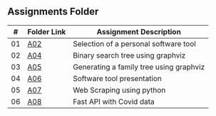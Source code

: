 ##  Assignments Folder

|   #   | Folder Link | Assignment Description |
| :---: | ----------- | ---------------------- |
|    01  |  [A02](https://github.com/swarajtwok/4883-SoftwareTools-Chirumamilla/tree/main/Assignments/A02)| Selection of a personal software tool|  
|    02  |  [A04](https://github.com/swarajtwok/4883-SoftwareTools-Chirumamilla/tree/main/Assignments/A01)| Binary search tree using graphviz    |
|    03  |  [A05](https://github.com/swarajtwok/4883-SoftwareTools-Chirumamilla/tree/main/Assignments/A05)| Generating a family tree using graphviz    |
|    04  |  [A06](https://github.com/swarajtwok/4883-SoftwareTools-Chirumamilla/tree/main/Assignments/A06)| Software tool presentation    |
|    05  |  [A07](https://github.com/swarajtwok/4883-SoftwareTools-Chirumamilla/tree/main/Assignments/A07)| Web Scraping using python    |
|    06  |  [A08](https://github.com/swarajtwok/4883-SoftwareTools-Chirumamilla/tree/main/Assignments/A08)| Fast API with Covid data                   |
